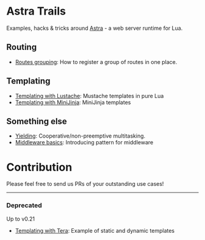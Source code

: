 # Astra Trails
Examples, hacks &amp; tricks around [Astra](https://github.com/ArkForgeLabs/Astra) - a web server runtime for Lua.

## Routing
- [Routes grouping](routes-grouping): How to register a group of routes in one place.

## Templating
- [Templating with Lustache](templating-lua): Mustache templates in pure Lua
- [Templating with MiniJinja](templating-minijinja): MiniJinja templates

## Something else
- [Yielding](yield): Cooperative/non-preemptive multitasking.
- [Middleware basics](middleware-basic): Introducing pattern for middleware

# Contribution
Please feel free to send us PRs of your outstanding use cases!

---


### Deprecated

Up to v0.21
- [Templating with Tera](templating-tera): Example of static and dynamic templates

